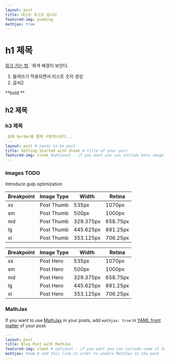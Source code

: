 ```yaml
---
layout: post
title: 테스트 포스트 입니다
featured-img: pudding
mathjax: true
---
```


# h1 제목

[링크 거는 법](https://pages.github.com).
`회색 배경이 보인다.

1. 들여쓰기 적용되면서 리스트 숫자 생성
2. 글씨2

**bold **
## h2 제목
### h3 제목

```yaml
 겉에 border를 줄때 사용하나보다...
---
layout: post # needs to be post
title: Getting Started with Sleek # title of your post
featured-img: sleek #optional - if you want you can include hero image
---

```


### Images TODO

Introduce gulp optimization

Breakpoint | Image Type | Width | Retina
------------ | ------------ | ------------- | -------------
xs |Post Thumb | 535px | 1070px
sm |Post Thumb | 500px| 1000px
md |Post Thumb | 329.375px | 658.75px
lg |Post Thumb | 445.625px | 891.25px
xl |Post Thumb | 353.125px | 706.25px

Breakpoint | Image Type | Width | Retina
------------ | ------------ | ------------- | -------------
xs |Post Hero | 535px | 1070px
sm |Post Hero | 500px| 1000px
md |Post Hero | 329.375px | 658.75px
lg |Post Hero | 445.625px | 891.25px
xl |Post Hero | 353.125px | 706.25px

### MathJax

If you want to use [MathJax](https://www.mathjax.org/) in your posts, add `mathjax: true` in [YAML front matter](https://jekyllrb.com/docs/frontmatter/) of your post:

```yaml
---
layout: post
title: Blog Post with MathJax
featured-img: sleek # optional - if you want you can include name of hero image
mathjax: true # add this line in order to enable MathJax in the post
---
```

